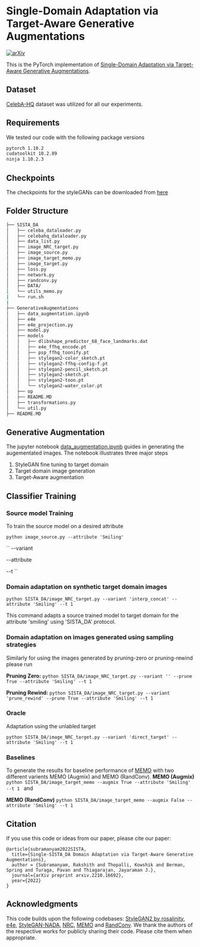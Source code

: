 # Single-Domain Adaptation via Target-Aware Generative Augmentations
[![arXiv](https://img.shields.io/badge/arXiv-2210.16692-b31b1b.svg)](https://arxiv.org/abs/2210.16692)

This is the PyTorch implementation of [Single-Domain Adaptation via Target-Aware Generative Augmentations](https://arxiv.org/pdf/2210.16692.pdf).

## Dataset
[CelebA-HQ](http://mmlab.ie.cuhk.edu.hk/projects/CelebA/CelebAMask_HQ.html) dataset was utilized for all our experiments. 

## Requirements
We tested our code with the following package versions

```bash
pytorch 1.10.2
cudatoolkit 10.2.89
ninja 1.10.2.3

```

## Checkpoints

The checkpoints for the styleGANs can be downloaded from [here]()

## Folder Structure
```bash
├── SISTA_DA
│   ├── celeba_dataloader.py
│   ├── celebahq_dataloader.py
│   ├── data_list.py
│   ├── image_NRC_target.py
│   ├── image_source.py
│   ├── image_target_memo.py
│   ├── image_target.py
│   ├── loss.py
│   ├── network.py
│   ├── randconv.py
│   ├── DATA/
│   └── utils_memo.py
|   └── run.sh
|    
├── GenerativeAugmentations
│   ├── data_augmentation.ipynb
│   ├── e4e
│   ├── e4e_projection.py
│   ├── model.py
│   ├── models
│   │   ├── dlibshape_predictor_68_face_landmarks.dat
│   │   ├── e4e_ffhq_encode.pt
│   │   ├── psp_ffhq_toonify.pt
│   │   ├── stylegan2-color_sketch.pt
│   │   ├── stylegan2-ffhq-config-f.pt
│   │   ├── stylegan2-pencil_sketch.pt
│   │   ├── stylegan2-sketch.pt
│   │   ├── stylegan2-toon.pt
│   │   └── stylegan2-water_color.pt
│   ├── op
│   ├── README.MD
│   ├── transformations.py
│   └── util.py
├── README.MD
```

## Generative Augmentation
The jupyter notebook [data_augmentation.ipynb](https://github.com/kowshikthopalli/SISTA/blob/main/GenerativeAugmentations/data_augmentation.ipynb) guides in generating the augementated images. The notebook illustrates three major steps
1. StyleGAN fine tuning to target domain
2. Target domain image generation
3. Target-Aware augmentation

## Classifier Training
### Source model Training
To train the source model on a desired attribute

`python image_source.py --attribute 'Smiling'`


``
--variant

--attribute 

--t
``
### Domain adaptation on synthetic target domain images
`python SISTA_DA/image_NRC_target.py --variant 'interp_concat' --attribute 'Smiling' --t 1 `

This command adapts a source trained model to target domain for the attribute 'smiling' using 'SISTA_DA' protocol. 

### Domain adaptation on images generated using sampling strategies

Similarly for using the images generated by pruning-zero or pruning-rewind please run

**Pruning Zero:**
`python SISTA_DA/image_NRC_target.py --variant '' --prune True --attribute 'Smiling' --t 1 `

**Pruning Rewind:**
`python SISTA_DA/image_NRC_target.py --variant 'prune_rewind' --prune True --attribute 'Smiling' --t 1 `

### Oracle
Adaptation using the unlabled target 

`python SISTA_DA/image_NRC_target.py --variant 'direct_target' --attribute 'Smiling' --t 1 `

### Baselines 
To generate the results for baseline performance of [MEMO](https://arxiv.org/abs/2110.09506) with two different varients MEMO (Augmix) and MEMO (RandConv).
**MEMO (Augmix)**
`python SISTA_DA/image_target_memo --augmix True --attribute 'Smiling' --t 1 ` and 

**MEMO (RandConv)**
`python SISTA_DA/image_target_memo --augmix False --attribute 'Smiling' --t 1 `
## Citation
If you use this code or ideas from our paper, please cite our paper:
```
@article{subramanyam2022SISTA,
  title={Single-SISTA_DA Domain Adaptation via Target-Aware Generative Augmentations},
  author = {Subramanyam, Rakshith and Thopalli, Kowshik and Berman, Spring and Turaga, Pavan and Thiagarajan, Jayaraman J.},
  journal={arXiv preprint arxiv.2210.16692},
  year={2022}
}
```

## Acknowledgments
This code builds upon the following codebases: [StyleGAN2 by rosalinity](https://github.com/rosinality/stylegan2-pytorch), [e4e](https://github.com/omertov/encoder4editing), [StyleGAN-NADA](https://github.com/rinongal/StyleGAN-nada), [NRC](https://github.com/Albert0147/NRC_SFDA), [MEMO](https://github.com/zhangmarvin/memo/) and [RandConv](https://github.com/wildphoton/RandConv). 
We thank the authors of the respective works for publicly sharing their code. Please cite them when appropriate.
